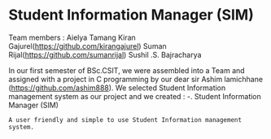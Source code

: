 # Student Information Manager (SIM)

Team members :
	Aielya Tamang
	Kiran Gajurel(https://github.com/kirangajurel)
	Suman Rijal(https://github.com/sumanrijal)
	Sushil .S. Bajracharya

In our first semester of BSc.CSIT, we were assembled into a Team and assigned with a project in C programming by our 
dear sir Ashim lamichhane (https://github.com/ashim888). We selected Student Information management system as our project
and we created :
-.
		Student Information Manager (SIM)

	A user friendly and simple to use Student Information management system.
   
